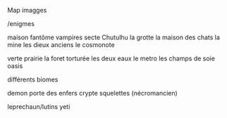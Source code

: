 Map imagges

/enigmes

maison fantôme
vampires
secte Chutulhu
la grotte
la maison des chats
la mine
les dieux anciens
le cosmonote

verte prairie
la foret torturée
les deux eaux
le metro
les champs de soie
oasis

différents biomes

demon porte des enfers
crypte squelettes (nécromancien)

leprechaun/lutins
yeti
